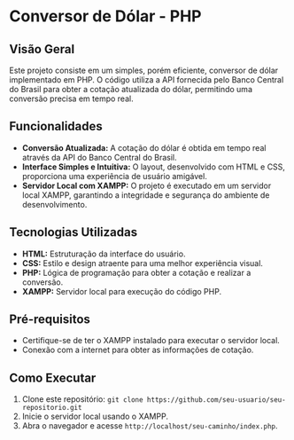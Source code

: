 # Conversor de Dólar - PHP

## Visão Geral

Este projeto consiste em um simples, porém eficiente, conversor de dólar implementado em PHP. O código utiliza a API fornecida pelo Banco Central do Brasil para obter a cotação atualizada do dólar, permitindo uma conversão precisa em tempo real.

## Funcionalidades

- **Conversão Atualizada:** A cotação do dólar é obtida em tempo real através da API do Banco Central do Brasil.
- **Interface Simples e Intuitiva:** O layout, desenvolvido com HTML e CSS, proporciona uma experiência de usuário amigável.
- **Servidor Local com XAMPP:** O projeto é executado em um servidor local XAMPP, garantindo a integridade e segurança do ambiente de desenvolvimento.

## Tecnologias Utilizadas

- **HTML:** Estruturação da interface do usuário.
- **CSS:** Estilo e design atraente para uma melhor experiência visual.
- **PHP:** Lógica de programação para obter a cotação e realizar a conversão.
- **XAMPP:** Servidor local para execução do código PHP.

## Pré-requisitos

- Certifique-se de ter o XAMPP instalado para executar o servidor local.
- Conexão com a internet para obter as informações de cotação.

## Como Executar

1. Clone este repositório: `git clone https://github.com/seu-usuario/seu-repositorio.git`
2. Inicie o servidor local usando o XAMPP.
3. Abra o navegador e acesse `http://localhost/seu-caminho/index.php`.
